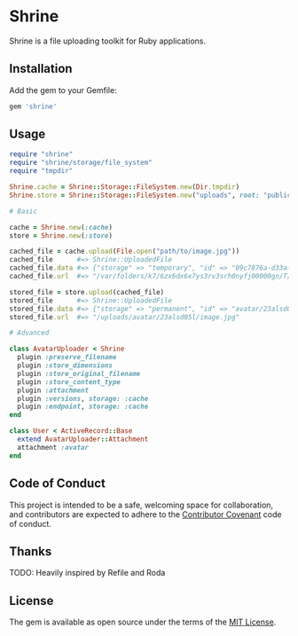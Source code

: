 # Shrine

Shrine is a file uploading toolkit for Ruby applications.

## Installation

Add the gem to your Gemfile:

```ruby
gem 'shrine'
```

## Usage

```rb
require "shrine"
require "shrine/storage/file_system"
require "tmpdir"

Shrine.cache = Shrine::Storage::FileSystem.new(Dir.tmpdir)
Shrine.store = Shrine::Storage::FileSystem.new("uploads", root: "public")

# Basic

cache = Shrine.new(:cache)
store = Shrine.new(:store)

cached_file = cache.upload(File.open("path/to/image.jpg"))
cached_file      #=> Shrine::UploadedFile
cached_file.data #=> {"storage" => "temporary", "id" => "09c7876a-d33a-4279-a860-41b7d5cb0272.jpg", "metadata" => {}}
cached_file.url  #=> "/var/folders/k7/6zx6dx6x7ys3rv3srh0nyfj00000gn/T/09c7876a-d33a-4279-a860-41b7d5cb0272.jpg"

stored_file = store.upload(cached_file)
stored_file      #=> Shrine::UploadedFile
stored_file.data #=> {"storage" => "permanent", "id" => "avatar/23alsd05l/image.jpg", "metadata" => {}}
stored_file.url  #=> "/uploads/avatar/23alsd05l/image.jpg"

# Advanced

class AvatarUploader < Shrine
  plugin :preserve_filename
  plugin :store_dimensions
  plugin :store_original_filename
  plugin :store_content_type
  plugin :attachment
  plugin :versions, storage: :cache
  plugin :endpoint, storage: :cache
end

class User < ActiveRecord::Base
  extend AvatarUploader::Attachment
  attachment :avatar
end
```

## Code of Conduct

This project is intended to be a safe, welcoming space for collaboration, and
contributors are expected to adhere to the [Contributor
Covenant](contributor-covenant.org) code of conduct.

## Thanks

TODO: Heavily inspired by Refile and Roda

## License

The gem is available as open source under the terms of the [MIT License](http://opensource.org/licenses/MIT).
